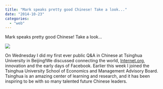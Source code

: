 ```yaml
---
title: "Mark speaks pretty good Chinese! Take a look..."
date: "2014-10-23"
categories: 
  - "web"
---
```


Mark speaks pretty good Chinese! Take a look...  
  
[![](https://fbcdn-vthumb-a.akamaihd.net/hvthumb-ak-xap1/v/t15.0-10/10676058_10101708184890581_10101708164336771_47448_2118_t.jpg?oh=10f0b82766e51a5523f9330a99be6dd4&oe=5507D7A0&__gda__=1423393008_c83be64bcd0764e587db275cf79d71cc)](https://www.facebook.com/video.php?v=10101708164336771)  
[](https://www.facebook.com/video.php?v=10101708164336771)  
  
On Wednesday I did my first ever public Q&A in Chinese at Tsinghua University in Beijing!We discussed connecting the world, [Internet.org](http://l.facebook.com/l.php?u=http%3A%2F%2FInternet.org%2F&h=mAQG27pcx&s=1), innovation and the early days of Facebook. Earlier this week I joined the Tsinghua University School of Economics and Management Advisory Board. Tsinghua is an amazing center of learning and research, and it has been inspiring to be with so many talented future Chinese leaders.

